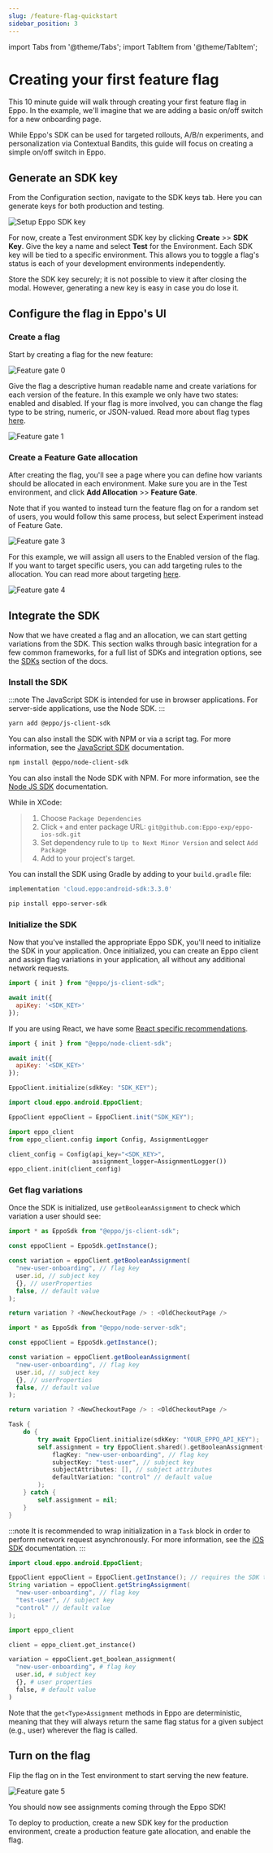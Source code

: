 ```yaml
---
slug: /feature-flag-quickstart
sidebar_position: 3
---
```


import Tabs from '@theme/Tabs';
import TabItem from '@theme/TabItem';

# Creating your first feature flag

This 10 minute guide will walk through creating your first feature flag in Eppo. In the example, we'll imagine that we are adding a basic on/off switch for a new onboarding page.

While Eppo's SDK can be used for targeted rollouts, A/B/n experiments, and personalization via Contextual Bandits, this guide will focus on creating a simple on/off switch in Eppo.

## Generate an SDK key

From the Configuration section, navigate to the SDK keys tab. Here you can generate keys for both production and testing.

![Setup Eppo SDK key](/img/feature-flagging/environments/sdk-keys.png)

For now, create a Test environment SDK key by clicking **Create** >> **SDK Key**. Give the key a name and select **Test** for the Environment. Each SDK key will be tied to a specific environment. This allows you to toggle a flag's status is each of your development environments independently. 

Store the SDK key securely; it is not possible to view it after closing the modal. However, generating a new key is easy in case you do lose it.

## Configure the flag in Eppo's UI

### Create a flag

Start by creating a flag for the new feature:

![Feature gate 0](/img/feature-flagging/feature-flag-qs-0.png)

Give the flag a descriptive human readable name and create variations for each version of the feature. In this example we only have two states: enabled and disabled. If your flag is more involved, you can change the flag type to be string, numeric, or JSON-valued. Read more about flag types [here](/feature-flagging/concepts/flag-variations).

![Feature gate 1](/img/feature-flagging/feature-flag-qs-1.png)

### Create a Feature Gate allocation

After creating the flag, you'll see a page where you can define how variants should be allocated in each environment. Make sure you are in the Test environment, and click **Add Allocation** >> **Feature Gate**.

Note that if you wanted to instead turn the feature flag on for a random set of users, you would follow this same process, but select Experiment instead of Feature Gate.

![Feature gate 3](/img/feature-flagging/feature-flag-qs-2.png)

For this example, we will assign all users to the Enabled version of the flag. If you want to target specific users, you can add targeting rules to the allocation. You can read more about targeting [here](/feature-flagging/concepts/targeting).

![Feature gate 4](/img/feature-flagging/feature-flag-qs-3.png)

## Integrate the SDK

Now that we have created a flag and an allocation, we can start getting variations from the SDK. This section walks through basic integration for a few common frameworks, for a full list of SDKs and integration options, see the [SDKs](/sdks) section of the docs.

### Install the SDK

<Tabs groupId="sdk">
<TabItem value="js" label="JavaScript">

:::note
The JavaScript SDK is intended for use in browser applications. For server-side applications, use the Node SDK.
:::

```bash
yarn add @eppo/js-client-sdk
```

You can also install the SDK with NPM or via a script tag. For more information, see the [JavaScript SDK](/sdks/client-sdks/javascript) documentation.

</TabItem>

<TabItem value="node" label="Node">

```bash
npm install @eppo/node-client-sdk
```

You can also install the Node SDK with NPM. For more information, see the [Node JS SDK](/sdks/server-sdks/node) documentation.

</TabItem>

<TabItem value="ios" label="iOS">

While in XCode:

> 1. Choose `Package Dependencies`
> 2. Click `+` and enter package URL: `git@github.com:Eppo-exp/eppo-ios-sdk.git`
> 3. Set dependency rule to `Up to Next Minor Version` and select `Add Package`
> 4. Add to your project's target.

</TabItem>

<TabItem value="android" label="Android">

You can install the SDK using Gradle by adding to your `build.gradle` file:

```groovy
implementation 'cloud.eppo:android-sdk:3.3.0'
```

</TabItem>

<TabItem value="python" label="Python">

```bash
pip install eppo-server-sdk
```

</TabItem>
</Tabs>

### Initialize the SDK

Now that you've installed the appropriate Eppo SDK, you'll need to initialize the SDK in your application. Once initialized, you can create an Eppo client and assign flag variations in your application, all without any additional network requests.

<Tabs groupId="sdk">
<TabItem value="js" label="JavaScript">

```javascript
import { init } from "@eppo/js-client-sdk";

await init({
  apiKey: '<SDK_KEY>'
});
```

If you are using React, we have some [React specific recommendations](/sdks/client-sdks/javascript#usage-in-react).

</TabItem>

<TabItem value="node" label="Node">

```javascript
import { init } from "@eppo/node-client-sdk";

await init({
  apiKey: '<SDK_KEY>'
});
```


</TabItem>

<TabItem value="ios" label="iOS">

```swift
EppoClient.initialize(sdkKey: "SDK_KEY");
```

</TabItem>

<TabItem value="android" label="Android">

```java
import cloud.eppo.android.EppoClient;

EppoClient eppoClient = EppoClient.init("SDK_KEY");
```

</TabItem>

<TabItem value="python" label="Python">

```python
import eppo_client
from eppo_client.config import Config, AssignmentLogger

client_config = Config(api_key="<SDK_KEY>",
                       assignment_logger=AssignmentLogger())
eppo_client.init(client_config)
```

</TabItem>
</Tabs>

### Get flag variations

Once the SDK is initialized, use `getBooleanAssignment` to check which variation a user should see:

<Tabs groupId="sdk">
<TabItem value="js" label="JavaScript">

```js
import * as EppoSdk from "@eppo/js-client-sdk";

const eppoClient = EppoSdk.getInstance();

const variation = eppoClient.getBooleanAssignment(
  "new-user-onboarding", // flag key
  user.id, // subject key
  {}, // userProperties
  false, // default value
);

return variation ? <NewCheckoutPage /> : <OldCheckoutPage />
```

</TabItem>

<TabItem value="node" label="Node">

```js
import * as EppoSdk from "@eppo/node-server-sdk";

const eppoClient = EppoSdk.getInstance();

const variation = eppoClient.getBooleanAssignment(
  "new-user-onboarding", // flag key
  user.id, // subject key
  {}, // userProperties
  false, // default value
);

return variation ? <NewCheckoutPage /> : <OldCheckoutPage />
```

</TabItem>

<TabItem value="ios" label="iOS">

```swift
Task {
    do {
        try await EppoClient.initialize(sdkKey: "YOUR_EPPO_API_KEY");
        self.assignment = try EppoClient.shared().getBooleanAssignment(
            flagKey: "new-user-onboarding", // flag key
            subjectKey: "test-user", // subject key
            subjectAttributes: [], // subject attributes
            defaultVariation: "control" // default value
        );
    } catch {
        self.assignment = nil;
    }
}
```

:::note
It is recommended to wrap initialization in a `Task` block in order to perform network request asynchronously. For more information, see the [iOS SDK](/sdks/client-sdks/ios) documentation.
:::
 
</TabItem>

<TabItem value="android" label="Android">

```java
import cloud.eppo.android.EppoClient;

EppoClient eppoClient = EppoClient.getInstance(); // requires the SDK to have already been initialized
String variation = eppoClient.getStringAssignment(
  "new-user-onboarding", // flag key
  "test-user", // subject key
  "control" // default value
);
```

</TabItem>

<TabItem value="python" label="Python">

```python
import eppo_client

client = eppo_client.get_instance()

variation = eppoClient.get_boolean_assignment(
  "new-user-onboarding", # flag key
  user.id, # subject key
  {}, # user properties
  false, # default value
)
```

</TabItem>
</Tabs>

Note that the `get<Type>Assignment` methods in Eppo are deterministic, meaning that they will always return the same flag status for a given subject (e.g., user) wherever the flag is called.

## Turn on the flag

Flip the flag on in the Test environment to start serving the new feature.

![Feature gate 5](/img/feature-flagging/feature-gate-setup-2.png)

You should now see assignments coming through the Eppo SDK!

To deploy to production, create a new SDK key for the production environment, create a production feature gate allocation, and enable the flag.
